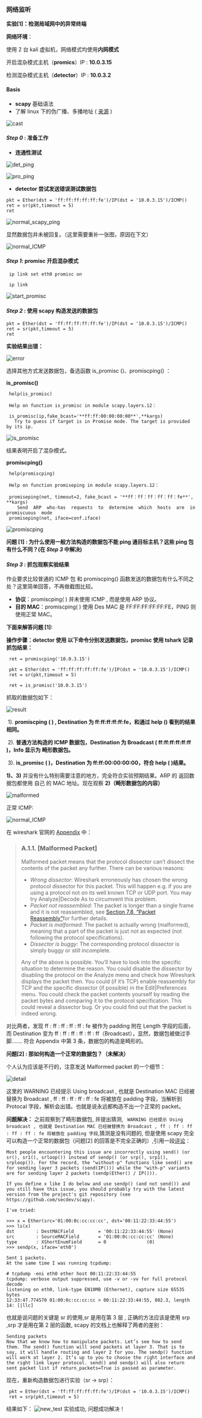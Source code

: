 ### 网络监听




**实验[1]：检测局域⽹中的异常终端** 




**网络环境**：

 使用 2 台 kali 虚拟机，网络模式均使用**内网模式**

 开启混杂模式主机（**promics**）IP : **10.0.3.15**

 检测混杂模式主机（**detector**）IP : **10.0.3.2**  



#### Basis

- **scapy** 基础语法
- 了解 linux 下的伪广播、多播地址 ( [来源](http://blog.51cto.com/wushank/1121361) )


![cast](image/cast.gif)






#### *Step 0* : 准备工作

- **连通性测试**

![det_ping](image/det_ping.jpg)

![pro_ping](image/pro_ping.png)





- **detector 尝试发送错误测试数据包**

```
pkt = Ether(dst = 'ff:ff:ff:ff:ff:fe')/IP(dst = '10.0.3.15')/ICMP()
ret = sr(pkt,timeout = 5)
ret
```

![normal_scapy_ping](image/normal_scapy_ping.png)

显然数据包并未被回复。（这里需要重补一张图，原因在下文）

![normal_ICMP](image/normal_ICMP.png)





#### *Step 1*: promisc 开启混杂模式
`````
 ip link set eth0 promisc on
`````
`````
 ip link
`````
![start_promisc](image/start_promisc.png)





#### *Step 2* : 使用 scapy 构造发送的数据包

```
pkt = Ether(dst = 'ff:ff:ff:ff:ff:fe')/IP(dst = '10.0.3.15')/ICMP()
ret = sr(pkt,timeout = 5)
ret 
```


**实验结果出错：**

![error](image/error.png)


选择其他方式发送数据包，备选函数 is_promisc ()、promiscping() ：


**is_promisc()**
```
 help(is_promisc)
```

```
 Help on function is_promisc in module scapy.layers.12：

 is_promisc(ip,fake_bcast='**ff:ff:00:00:00:00**',**kargs)
   Try to guess if target is in Promise mode. The target is provided by its ip.
```

![is_promisc](image/is_promisc.png)

结果表明开启了混杂模式。



**promiscping()**
`````
 help(promiscping)
`````

`````
 Help on function promiseping in module scapy.layers.12：

 promiseping(net, timeout=2, fake_bcast = '**ff：ff：ff：ff：ff：fe**', **kargs)
 	Send  ARP  who-has  requests  to  determine  which  hosts  are  in  promiscuous  mode 
 promiseping(net, iface=conf.iface)
`````

![promiscping](image/promiscping.jpg)





**问题 [1] : 为什么使用一般方法构造的数据包不能 ping 通目标主机？这些 ping 包有什么不同？(在 *Step 3* 中解决)**



#### *Step 3* :  抓包观察实验结果

作业要求比较普通的 ICMP 包 和  promiscping() 函数发送的数据包有什么不同之处？这里简单回答，不再做截图比较。

- **协议**：promiscping( ) 并未使用 ICMP , 而是使用 ARP 协议。
- **目的 MAC**：promiscping( ) 使用 Des MAC 是 FF:FF:FF:FF:FF:FE，PING 则使用正常 MAC。 

  
  

**下面来解答问题 [1]:**


**操作步骤：detector 使用 以下命令分别发送数据包，promisc 使用 tshark 记录抓包结果：** 

`````
 ret = promiscping('10.0.3.15')

 pkt = Ether(dst = 'ff:ff:ff:ff:ff:fe')/IP(dst = '10.0.3.15')/ICMP()
 ret = sr(pkt,timeout = 5)

 ret = is_promisc('10.0.3.15')
`````

抓取的数据包如下：

![result](image/result.jpg)


​	1). **promiscping ( ) , Destination 为 ff:ff:ff:ff:ff:fe，和通过 help ()  看到的结果相同。**

​	2). **普通方法构造的 ICMP 数据包，Destination 为 Broadcast ( ff:ff:ff:ff:ff:ff )，Info 显示为 畸形数据包。**

​	3). **is_promisc ( )，Destination 为 ff:ff:00:00:00:00，符合 help ( )结果。**





 **1)、3)** 并没有什么特别需要注意的地方，完全符合实验预期结果。ARP 的 返回数据包都使用 自己 的 MAC 地址。现在观察 **2)（畸形数据包的内容）**

![malformed](image/malformed.jpg)





正常 ICMP:

![normal_ICMP](image/normal_ICMP.jpg)

 

在 wireshark 官网的 [Appendix](https://www.wireshark.org/docs/wsug_html_chunked/AppMessages.html#_malformed_packet) 中：

> ### A.1.1. [Malformed Packet]
>
> Malformed packet means that the protocol dissector can’t dissect the contents of the packet any further. There can be various reasons:
>
> - *Wrong dissector*: Wireshark erroneously has chosen the wrong protocol dissector for this packet. This will happen e.g. if you are using a protocol not on its well known TCP or UDP port. You may try Analyze|Decode As to circumvent this problem.
> - *Packet not reassembled*: The packet is longer than a single frame and it is not reassembled, see [Section 7.8, “Packet Reassembly”](https://www.wireshark.org/docs/wsug_html_chunked/ChAdvReassemblySection.html)for further details.
> - *Packet is malformed*: The packet is actually wrong (malformed), meaning that a part of the packet is just not as expected (not following the protocol specifications).
> - *Dissector is buggy*: The corresponding protocol dissector is simply buggy or still incomplete.
>
> Any of the above is possible. You’ll have to look into the specific situation to determine the reason. You could disable the dissector by disabling the protocol on the Analyze menu and check how Wireshark displays the packet then. You could (if it’s TCP) enable reassembly for TCP and the specific dissector (if possible) in the Edit|Preferences menu. You could check the packet contents yourself by reading the packet bytes and comparing it to the protocol specification. This could reveal a dissector bug. Or you could find out that the packet is indeed wrong.


对比两者，发现 ff : ff : ff : ff : ff : fe 被作为 padding 附在 Length 字段的后面，而 Destination 变为 ff : ff : ff : ff : ff : ff（Broadcast），显然，数据包被做过手脚....... 符合 Appendix 中第 3 条，数据包的构造是畸形的。



**问题[2] : 那如何构造一个正常的数据包？（未解决）**

个人认为应该是不行的，注意发送 Malformed packet 的一个细节：

![detail](image/detail.png)



这里的 WARNING 已经提示 Using broadcast , 也就是 Destination MAC 已经被替换为 Broadcast , ff : ff : ff : ff : ff : fe 将被放在 padding 字段，当解析到 Protocal 字段，解析会出错。也就是说永远都构造不出一个正常的 packet。

**问题解决：**
之前观察到了畸形数据包, 并提出猜测, ` WARNING 已经提示 Using broadcast , 也就是 Destination MAC 已经被替换为 Broadcast , ff : ff : ff : ff : ff : fe 将被放在 padding 字段`,猜测是没有问题的, 但是使用 scapy 完全可以构造一个正常的数据包（问题[2] 的回答是不完全正确的）,引用一段[评论](https://stackoverflow.com/questions/18625072/understanding-the-scapy-mac-address-to-reach-destination-not-found-using-broad)：

```
Most people encountering this issue are incorrectly using send() (or sr(), sr1(), srloop()) instead of sendp() (or srp(), srp1(), srploop()). For the record, the "without-p" functions like send() are for sending layer 3 packets (send(IP())) while the "with-p" variants are for sending layer 2 packets (sendp(Ether() / IP())).

If you define x like I do below and use sendp() (and not send()) and you still have this issue, you should probably try with the latest version from the project's git repository (see https://github.com/secdev/scapy).

I've tried:

>>> x = Ether(src='01:00:0c:cc:cc:cc', dst='00:11:22:33:44:55')
>>> ls(x)
dst        : DestMACField         = '00:11:22:33:44:55' (None)
src        : SourceMACField       = '01:00:0c:cc:cc:cc' (None)
type       : XShortEnumField      = 0               (0)
>>> sendp(x, iface='eth0')

Sent 1 packets.
At the same time I was running tcpdump:

# tcpdump -eni eth0 ether host 00:11:22:33:44:55
tcpdump: verbose output suppressed, use -v or -vv for full protocol decode
listening on eth0, link-type EN10MB (Ethernet), capture size 65535 bytes
12:33:47.774570 01:00:0c:cc:cc:cc > 00:11:22:33:44:55, 802.3, length 14: [|llc]
```
也就是说问题的关键是 sr 的使用,sr 是用在第 3 层 , 正确的方法应该是使用 srp ,srp 才是用在第 2 层的函数, scapy 的文档上也解释了两者的差别：
```
Sending packets
Now that we know how to manipulate packets. Let’s see how to send them. The send() function will send packets at layer 3. That is to say, it will handle routing and layer 2 for you. The sendp() function will work at layer 2. It’s up to you to choose the right interface and the right link layer protocol. send() and sendp() will also return sent packet list if return_packets=True is passed as parameter.
```
现在，重新构造数据包进行实验（sr -> srp）：
```
 pkt = Ether(dst = 'ff:ff:ff:ff:ff:fe')/IP(dst = '10.0.3.15')/ICMP()
 ret = srp(pkt,timeout = 5)
 ```
 结果如下：
![new_test](image/new_test.jpg)
实验成功, 问题成功解决！
